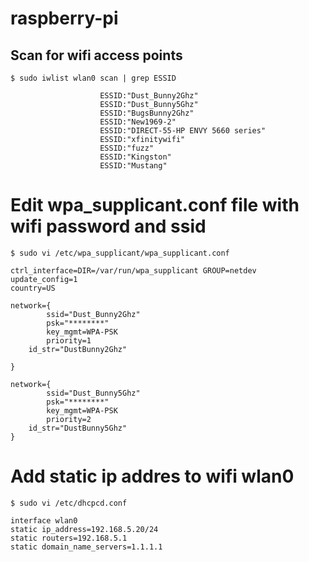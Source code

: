 # raspberry-pi

## Scan for wifi access points
```
$ sudo iwlist wlan0 scan | grep ESSID

                    ESSID:"Dust_Bunny2Ghz"
                    ESSID:"Dust_Bunny5Ghz"
                    ESSID:"BugsBunny2Ghz"
                    ESSID:"New1969-2"
                    ESSID:"DIRECT-55-HP ENVY 5660 series"
                    ESSID:"xfinitywifi"
                    ESSID:"fuzz"
                    ESSID:"Kingston"
                    ESSID:"Mustang"
```

# Edit wpa_supplicant.conf file with wifi password and ssid
```
$ sudo vi /etc/wpa_supplicant/wpa_supplicant.conf

ctrl_interface=DIR=/var/run/wpa_supplicant GROUP=netdev
update_config=1
country=US

network={
        ssid="Dust_Bunny2Ghz"
        psk="********"
        key_mgmt=WPA-PSK
        priority=1
	id_str="DustBunny2Ghz"

}

network={
        ssid="Dust_Bunny5Ghz"
        psk="********"
        key_mgmt=WPA-PSK
        priority=2
	id_str="DustBunny5Ghz"
}
```

# Add static ip addres to wifi wlan0
```
$ sudo vi /etc/dhcpcd.conf

interface wlan0
static ip_address=192.168.5.20/24
static routers=192.168.5.1
static domain_name_servers=1.1.1.1
```
